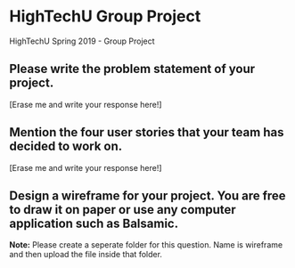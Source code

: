 # HighTechU Group Project 

HighTechU Spring 2019 - Group Project

## Please write the problem statement of your project.

[Erase me and write your response here!]

## Mention the four user stories that your team has decided to work on.

[Erase me and write your response here!]

## Design a wireframe for your project. You are free to draw it on paper or use any computer application such as Balsamic.

**Note:** Please create a seperate folder for this question. Name is wireframe and then upload the file inside that folder.
